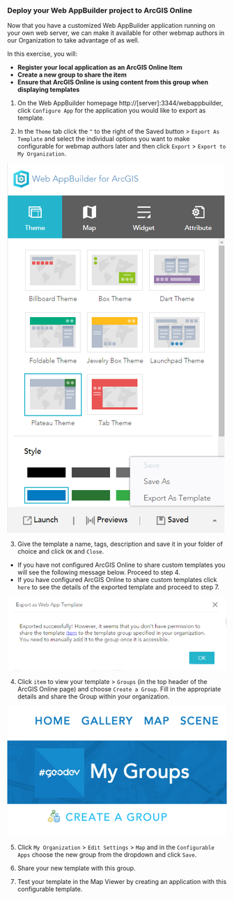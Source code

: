 ### Deploy your Web AppBuilder project to ArcGIS Online

Now that you have a customized Web AppBuilder application running on your own web server, we can make it available for other webmap authors in our Organization to take advantage of as well.

In this exercise, you will:
* **Register your local application as an ArcGIS Online Item**
* **Create a new group to share the item**
* **Ensure that ArcGIS Online is using content from this group when displaying templates**

1. On the Web AppBuilder homepage http://[server]:3344/webappbuilder, click `Configure App` for the application you would like to export as template.

2. In the `Theme` tab click the `^` to the right of the Saved button > `Export As Template` and select the individual options you want to make configurable for webmap authors later and then click `Export` > `Export to My Organization`.

  ![export template](step_2.png)

3. Give the template a name, tags, description and save it in your folder of choice and click `OK` and `Close`.
    
  * If you have not configured ArcGIS Online to share custom templates you will see the following message below. Proceed to step 4. 
  * If you have configured ArcGIS Online to share custom templates click `here` to see the details of the exported template and proceed to step 7.  

  ![succesful export template](step_3.png)

4.  Click `item` to view your template > `Groups` (in the top header of the ArcGIS Online page) and choose `Create a Group`.  Fill in the appropriate details and share the Group within your organization.
  
  ![export template](step_4.png)

5. Click `My Organization` > `Edit Settings` > `Map` and in the `Configurable Apps` choose the new group from the dropdown and click `Save`.

6. Share your new template with this group.

7. Test your template in the Map Viewer by creating an application with this configurable template.
